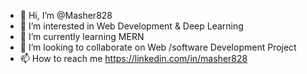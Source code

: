 - 👋 Hi, I’m @Masher828
- 👀 I’m interested in Web Development & Deep Learning
- 🌱 I’m currently learning MERN
- 💞️ I’m looking to collaborate on Web /software Development Project
- 📫 How to reach me https://linkedin.com/in/masher828

<!---
Masher828/Masher828 is a ✨ special ✨ repository because its `README.md` (this file) appears on your GitHub profile.
You can click the Preview link to take a look at your changes.
--->
